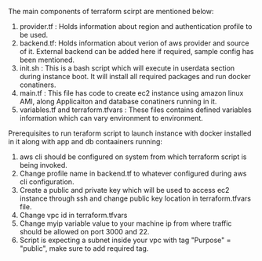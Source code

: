 The main components of terraform scirpt are mentioned below:
1. provider.tf : Holds information about region and authentication profile to be used.
2. backend.tf: Holds information about verion of aws provider and source of it. External backend can be added here if required, sample config has been mentioned.
3. init.sh : This is a bash script which will execute in userdata section during instance boot. It will install all required packages and run docker conatiners.
4. main.tf : This file has code to create ec2 instance using amazon linux AMI, along Applicaiton and database conatiners running in it.
5. variables.tf and terraform.tfvars : These files contains defined variables information which can vary environment to environment.

Prerequisites to run teraform script to launch instance with docker installed in it along with app and db contaainers running:
1. aws cli should be configured on system from which terraform script is being invoked.
2. Change profile name in backend.tf to whatever configured during aws cli configuration.
3. Create a public and private key which will be used to access ec2 instance through ssh and change public key location in terraform.tfvars file.
4. Change vpc id in terraform.tfvars
4. Change myip variable value to your machine ip from where traffic should be allowed on port 3000 and 22.
5. Script is expecting a subnet inside your vpc with tag "Purpose" = "public", make sure to add required tag.
